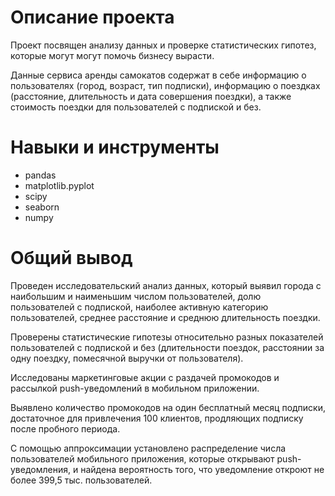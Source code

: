 # Описание проекта
Проект посвящен анализу данных и проверке статистических гипотез, которые могут могут помочь бизнесу вырасти.

Данные сервиса аренды самокатов содержат в себе информацию о пользователях (город, возраст, тип подписки), информацию о поездках (расстояние, длительность и дата совершения поездки), а также стоимость поездки для пользователей с подпиской и без.

# Навыки и инструменты

- pandas
- matplotlib.pyplot
- scipy
- seaborn
- numpy

# Общий вывод

Проведен исследовательский анализ данных, который выявил города с наибольшим и наименьшим числом пользователей, долю пользователей с подпиской, наиболее активную категорию пользователей, среднее расстояние и среднюю длительность поездки.

Проверены статистические гипотезы относительно разных показателей пользователей с подпиской и без (длительности поездок, расстоянии за одну поездку, помесячной выручки  от пользователя).

Исследованы маркетинговые акции с раздачей промокодов и рассылкой push-уведомлений в мобильном приложении.

Выявлено количество промокодов на один бесплатный месяц подписки, достаточное для привлечения 100 клиентов, продляющих подписку после пробного периода.

С помощью аппроксимации установлено распределение числа пользователей мобильного приложения, которые открывают push-уведомления, и найдена вероятность того, что уведомление откроют не более 399,5 тыс. пользователей.

